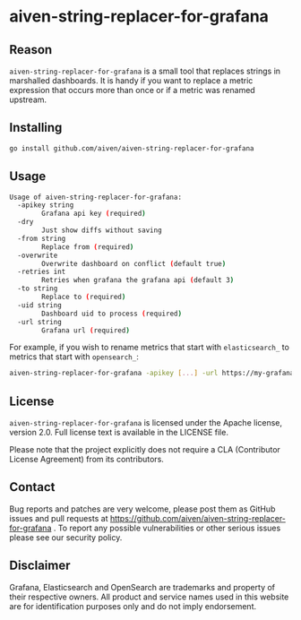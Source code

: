 # aiven-string-replacer-for-grafana

## Reason

`aiven-string-replacer-for-grafana` is a small tool that replaces strings in marshalled dashboards.
It is handy if you want to replace a metric expression that occurs more than once or if a metric was renamed upstream.

## Installing

```bash
go install github.com/aiven/aiven-string-replacer-for-grafana
```

## Usage
```bash
Usage of aiven-string-replacer-for-grafana:
  -apikey string
    	Grafana api key (required)
  -dry
    	Just show diffs without saving
  -from string
    	Replace from (required)
  -overwrite
    	Overwrite dashboard on conflict (default true)
  -retries int
    	Retries when grafana the grafana api (default 3)
  -to string
    	Replace to (required)
  -uid string
    	Dashboard uid to process (required)
  -url string
    	Grafana url (required)
```


For example, if you wish to rename metrics that start with `elasticsearch_` to metrics that start with `opensearch_`:

```bash
aiven-string-replacer-for-grafana -apikey [...] -url https://my-grafana.org/ -from elasticsearch_ -to opensearch_ -uid [...]
```

## License
`aiven-string-replacer-for-grafana` is licensed under the Apache license, version 2.0. Full license text is available in the LICENSE file.

Please note that the project explicitly does not require a CLA (Contributor License Agreement) from its contributors.

## Contact
Bug reports and patches are very welcome, please post them as GitHub issues and pull requests at https://github.com/aiven/aiven-string-replacer-for-grafana . To report any possible vulnerabilities or other serious issues please see our security policy.

## Disclaimer

Grafana, Elasticsearch and OpenSearch are trademarks and property of their respective owners. All product and service names used in this website are for identification purposes only and do not imply endorsement.

